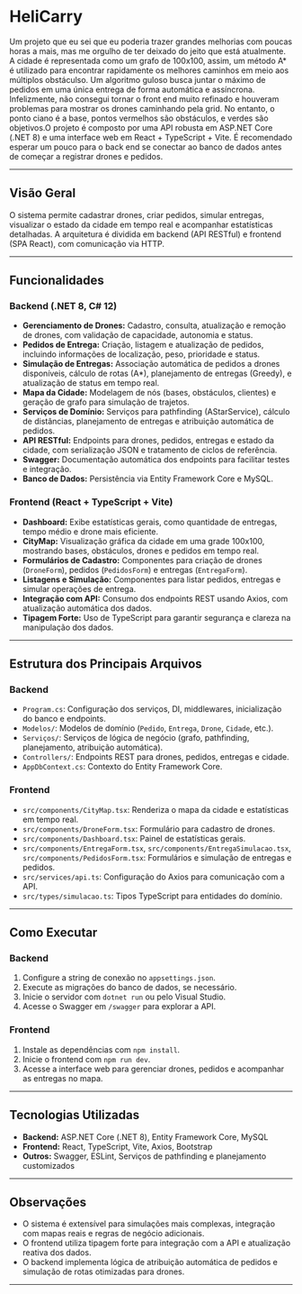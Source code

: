 
# HeliCarry

Um projeto que eu sei que eu poderia trazer grandes melhorias com poucas horas a mais, mas me orgulho de ter deixado do jeito que está atualmente. 
A cidade é representada como um grafo de 100x100, assim, um método A* é utilizado para encontrar rapidamente os melhores caminhos em meio aos múltiplos obstáculso. Um algoritmo guloso busca juntar o máximo de pedidos em uma única entrega de forma automática e assíncrona. Infelizmente, não consegui tornar o front end muito refinado e houveram problemas para mostrar os drones caminhando pela grid. No entanto, o ponto ciano é a base, pontos vermelhos são obstáculos, e verdes são objetivos.O projeto é composto por uma API robusta em ASP.NET Core (.NET 8) e uma interface web em React + TypeScript + Vite. É recomendado esperar um pouco para o back end se conectar ao banco de dados antes de começar a registrar drones e pedidos.

---

## Visão Geral

O sistema permite cadastrar drones, criar pedidos, simular entregas, visualizar o estado da cidade em tempo real e acompanhar estatísticas detalhadas. A arquitetura é dividida em backend (API RESTful) e frontend (SPA React), com comunicação via HTTP.

---

## Funcionalidades

### Backend (.NET 8, C# 12)

- **Gerenciamento de Drones:** Cadastro, consulta, atualização e remoção de drones, com validação de capacidade, autonomia e status.
- **Pedidos de Entrega:** Criação, listagem e atualização de pedidos, incluindo informações de localização, peso, prioridade e status.
- **Simulação de Entregas:** Associação automática de pedidos a drones disponíveis, cálculo de rotas (A*), planejamento de entregas (Greedy), e atualização de status em tempo real.
- **Mapa da Cidade:** Modelagem de nós (bases, obstáculos, clientes) e geração de grafo para simulação de trajetos.
- **Serviços de Domínio:** Serviços para pathfinding (AStarService), cálculo de distâncias, planejamento de entregas e atribuição automática de pedidos.
- **API RESTful:** Endpoints para drones, pedidos, entregas e estado da cidade, com serialização JSON e tratamento de ciclos de referência.
- **Swagger:** Documentação automática dos endpoints para facilitar testes e integração.
- **Banco de Dados:** Persistência via Entity Framework Core e MySQL.

### Frontend (React + TypeScript + Vite)

- **Dashboard:** Exibe estatísticas gerais, como quantidade de entregas, tempo médio e drone mais eficiente.
- **CityMap:** Visualização gráfica da cidade em uma grade 100x100, mostrando bases, obstáculos, drones e pedidos em tempo real.
- **Formulários de Cadastro:** Componentes para criação de drones (`DroneForm`), pedidos (`PedidosForm`) e entregas (`EntregaForm`).
- **Listagens e Simulação:** Componentes para listar pedidos, entregas e simular operações de entrega.
- **Integração com API:** Consumo dos endpoints REST usando Axios, com atualização automática dos dados.
- **Tipagem Forte:** Uso de TypeScript para garantir segurança e clareza na manipulação dos dados.

---

## Estrutura dos Principais Arquivos

### Backend

- `Program.cs`: Configuração dos serviços, DI, middlewares, inicialização do banco e endpoints.
- `Modelos/`: Modelos de domínio (`Pedido`, `Entrega`, `Drone`, `Cidade`, etc.).
- `Serviços/`: Serviços de lógica de negócio (grafo, pathfinding, planejamento, atribuição automática).
- `Controllers/`: Endpoints REST para drones, pedidos, entregas e cidade.
- `AppDbContext.cs`: Contexto do Entity Framework Core.

### Frontend

- `src/components/CityMap.tsx`: Renderiza o mapa da cidade e estatísticas em tempo real.
- `src/components/DroneForm.tsx`: Formulário para cadastro de drones.
- `src/components/Dashboard.tsx`: Painel de estatísticas gerais.
- `src/components/EntregaForm.tsx`, `src/components/EntregaSimulacao.tsx`, `src/components/PedidosForm.tsx`: Formulários e simulação de entregas e pedidos.
- `src/services/api.ts`: Configuração do Axios para comunicação com a API.
- `src/types/simulacao.ts`: Tipos TypeScript para entidades do domínio.

---

## Como Executar

### Backend

1. Configure a string de conexão no `appsettings.json`.
2. Execute as migrações do banco de dados, se necessário.
3. Inicie o servidor com `dotnet run` ou pelo Visual Studio.
4. Acesse o Swagger em `/swagger` para explorar a API.

### Frontend

1. Instale as dependências com `npm install`.
2. Inicie o frontend com `npm run dev`.
3. Acesse a interface web para gerenciar drones, pedidos e acompanhar as entregas no mapa.

---

## Tecnologias Utilizadas

- **Backend:** ASP.NET Core (.NET 8), Entity Framework Core, MySQL
- **Frontend:** React, TypeScript, Vite, Axios, Bootstrap
- **Outros:** Swagger, ESLint, Serviços de pathfinding e planejamento customizados

---

## Observações

- O sistema é extensível para simulações mais complexas, integração com mapas reais e regras de negócio adicionais.
- O frontend utiliza tipagem forte para integração com a API e atualização reativa dos dados.
- O backend implementa lógica de atribuição automática de pedidos e simulação de rotas otimizadas para drones.

---
